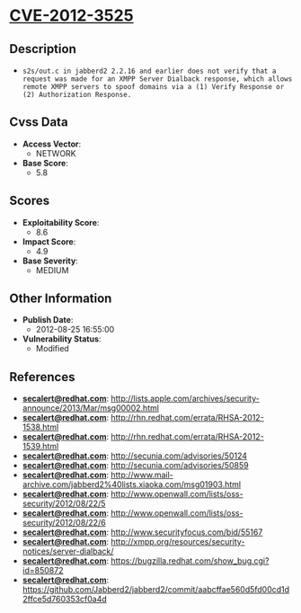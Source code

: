 
# [CVE-2012-3525](http://lists.apple.com/archives/security-announce/2013/Mar/msg00002.html)

## Description

- `s2s/out.c in jabberd2 2.2.16 and earlier does not verify that a request was made for an XMPP Server Dialback response, which allows remote XMPP servers to spoof domains via a (1) Verify Response or (2) Authorization Response.`

## Cvss Data

- **Access Vector**:
  - NETWORK
- **Base Score**:
  - 5.8

## Scores

- **Exploitability Score**:
  - 8.6
- **Impact Score**:
  - 4.9
- **Base Severity**:
  - MEDIUM

## Other Information

- **Publish Date**:
  - 2012-08-25 16:55:00
- **Vulnerability Status**:
  - Modified

## References

- **secalert@redhat.com**: http://lists.apple.com/archives/security-announce/2013/Mar/msg00002.html
- **secalert@redhat.com**: http://rhn.redhat.com/errata/RHSA-2012-1538.html
- **secalert@redhat.com**: http://rhn.redhat.com/errata/RHSA-2012-1539.html
- **secalert@redhat.com**: http://secunia.com/advisories/50124
- **secalert@redhat.com**: http://secunia.com/advisories/50859
- **secalert@redhat.com**: http://www.mail-archive.com/jabberd2%40lists.xiaoka.com/msg01903.html
- **secalert@redhat.com**: http://www.openwall.com/lists/oss-security/2012/08/22/5
- **secalert@redhat.com**: http://www.openwall.com/lists/oss-security/2012/08/22/6
- **secalert@redhat.com**: http://www.securityfocus.com/bid/55167
- **secalert@redhat.com**: http://xmpp.org/resources/security-notices/server-dialback/
- **secalert@redhat.com**: https://bugzilla.redhat.com/show_bug.cgi?id=850872
- **secalert@redhat.com**: https://github.com/Jabberd2/jabberd2/commit/aabcffae560d5fd00cd1d2ffce5d760353cf0a4d
